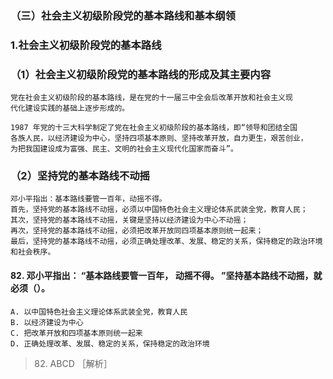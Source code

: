 ### （三）社会主义初级阶段党的基本路线和基本纲领
### 1.社会主义初级阶段党的基本路线
### （1）社会主义初级阶段党的基本路线的形成及其主要内容
    党在社会主义初级阶段的基本路线，是在党的十一届三中全会后改革开放和社会主义现
    代化建设实践的基础上逐步形成的。
    
    1987 年党的十三大科学制定了党在社会主义初级阶段的基本路线，即“领导和团结全国
    各族人民，以经济建设为中心，坚持四项基本原则、坚持改革开放，自力更生，艰苦创业，
    为把我国建设成为富强、民主、文明的社会主义现代化国家而奋斗”。

### （2）坚持党的基本路线不动摇
    邓小平指出：基本路线要管一百年，动摇不得。
    首先，坚持党的基本路线不动摇，必须以中国特色社会主义理论体系武装全党，教育人民；
    其次，坚持党的基本路线不动摇，关键是坚持以经济建设为中心不动摇；
    再次，坚持党的基本路线不动摇，必须把改革开放同四项基本原则统一起来；
    最后，坚持党的基本路线不动摇，必须正确处理改革、发展、稳定的关系，保持稳定的政治环境和社会秩序。

#### 82. 邓小平指出： “基本路线要管一百年， 动摇不得。 ”坚持基本路线不动摇，就必须（）。
    A. 以中国特色社会主义理论体系武装全党，教育人民
    B. 以经济建设为中心
    C. 把改革开放和四项基本原则统一起来
    D. 正确处理改革、发展、稳定的关系，保持稳定的政治环境
    
>   82. ABCD ［解析］ 